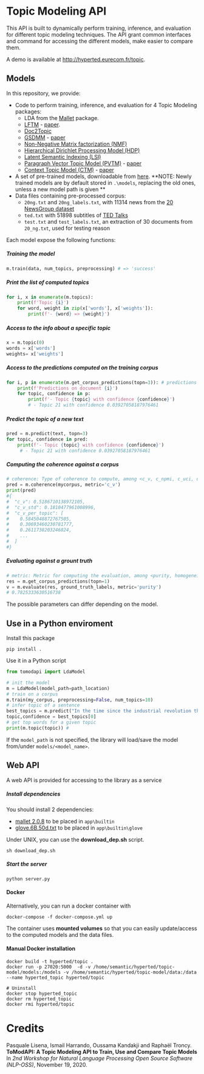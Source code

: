 # Topic Modeling API

This API is built to dynamically perform training, inference, and evaluation for different topic modeling techniques.
The API grant common interfaces and command for accessing the different models, make easier to compare them.

A demo is available at http://hyperted.eurecom.fr/topic.

## Models

In this repository, we provide:

* Code to perform training, inference, and evaluation for 4 Topic Modeling packages:
  * LDA from the [Mallet](http://mallet.cs.umass.edu/) package.
  * [LFTM](https://github.com/datquocnguyen/LFTM) - [paper](https://tacl2013.cs.columbia.edu/ojs/index.php/tacl/article/view/582/158).
  * [Doc2Topic](https://github.com/sronnqvist/doc2topic)
  * [GSDMM](https://github.com/rwalk/gsdmm) - [paper](https://pdfs.semanticscholar.org/058a/d0815ce350f0e7538e00868c762be78fe5ef.pdf)
  * [Non-Negative Matrix factorization (NMF)](https://radimrehurek.com/gensim/models/nmf.html) 
  * [Hierarchical Dirichlet Processing Model (HDP)](https://radimrehurek.com/gensim/models/hdpmodel.html) 
  * [Latent Semantic Indexing (LSI)](https://radimrehurek.com/gensim/models/lsimodel.html)
  * [Paragraph Vector Topic Model (PVTM)](https://github.com/davidlenz/pvtm) - [paper](https://journals.plos.org/plosone/article?id=10.1371/journal.pone.0226685)
  * [Context Topic Model (CTM)](https://github.com/MilaNLProc/contextualized-topic-models) - [paper](https://arxiv.org/abs/2004.03974)
* A set of pre-trained models, downloadable from [here](https://www.dropbox.com/sh/sc0ffz1sig3ii5b/AAAWlM4DMpWMy2MN3CGKbWjwa?dl=0). **NOTE: Newly trained models are by default stored in `.\models`, replacing the old ones, unless a new model path is given **
* Data files containing pre-processed corpus:
  * `20ng.txt` and `20ng_labels.txt`, with 11314 news from the [20 NewsGroup dataset](http://qwone.com/~jason/20Newsgroups/)
  * `ted.txt` with 51898 subtitles of [TED Talks](https://www.ted.com/)
  * `test.txt` and `test_labels.txt`, an extraction of 30 documents from `20_ng.txt`, used for testing reason

Each model expose the following functions:

##### Training the model
```python    
m.train(data, num_topics, preprocessing) # => 'success'
```

##### Print the list of computed topics
```python
for i, x in enumerate(m.topics):
    print(f'Topic {i}')
    for word, weight in zip(x['words'], x['weights']):
        print(f'- {word} => {weight}')
```

##### Access to the info about a specific topic

```python
x = m.topic(0)
words = x['words']
weights= x['weights']
```

##### Access to the predictions computed on the training corpus

```python
for i, p in enumerate(m.get_corpus_predictions(topn=3)): # predictions for each document
    print(f'Predictions on document {i}')
    for topic, confidence in p:
        print(f'- Topic {topic} with confidence {confidence}')
        # - Topic 21 with confidence 0.03927058187976461
```

##### Predict the topic of a new text

```python
pred = m.predict(text, topn=3)
for topic, confidence in pred:
    print(f'- Topic {topic} with confidence {confidence}')
     # - Topic 21 with confidence 0.03927058187976461
```

##### Computing the coherence against a corpus

```python
# coherence: Type of coherence to compute, among <c_v, c_npmi, c_uci, u_mass>. See https://radimrehurek.com/gensim/models/coherencemodel.html#gensim.models.coherencemodel.CoherenceModel
pred = m.coherence(mycorpus, metric='c_v')
print(pred)
#{
#  "c_v": 0.5186710138972105,
#  "c_v_std": 0.1810477961008996,
#  "c_v_per_topic": [
#    0.5845048872767505,
#    0.30693460230781777,
#    0.2611738203246824,
#    ...
#  ]
#}
```

##### Evaluating against a grount truth

```python
# metric: Metric for computing the evaluation, among <purity, homogeneity, completeness, v-measure, nmi>.
res = m.get_corpus_predictions(topn=1)
v = m.evaluate(res, ground_truth_labels, metric='purity')
# 0.7825333630516738
```

The possible parameters can differ depending on the model.

## Use in a Python enviroment

Install this package

    pip install .

Use it in a Python script

```python
from tomodapi import LdaModel

# init the model 
m = LdaModel(model_path=path_location) 
# train on a corpus
m.train(my_corpus, preprocessing=False, num_topics=10) 
# infer topic of a sentence
best_topics = m.predict("In the time since the industrial revolution the climate has increasingly been affected by human activities that are causing global warming and climate change") 
topic,confidence = best_topics[0] 
# get top words for a given topic
print(m.topic(topic)) # 
```

If the `model_path` is not specified, the library will load/save the model from/under `models/<model_name>`.

## Web API

A web API is provided for accessing to the library as a service

##### Install dependencies

You should install 2 dependencies:
- [mallet 2.0.8](http://mallet.cs.umass.edu/dist/mallet-2.0.8.tar.gz) to be placed in `app\builtin`
- [glove.6B.50d.txt](http://nlp.stanford.edu/data/glove.6B.zip) to be placed in `app\builtin\glove`

Under UNIX, you can use the **download_dep.sh** script.

    sh download_dep.sh


##### Start the server

    python server.py

#### Docker

Alternatively, you can run a docker container with

    docker-compose -f docker-compose.yml up

The container uses **mounted volumes** so that you can easily update/access to the computed models and the data files.

#### Manual Docker installation

    docker build -t hyperted/topic .
    docker run -p 27020:5000  -d -v /home/semantic/hyperted/topic-model/models:/models -v /home/semantic/hyperted/topic-model/data:/data --name hyperted_topic hyperted/topic

    # Uninstall
    docker stop hyperted_topic
    docker rm hyperted_topic
    docker rmi hyperted/topic


# Credits

Pasquale Lisena, Ismail Harrando, Oussama Kandakji and Raphaël Troncy.
**ToModAPI: A Topic Modeling API to Train, Use and Compare Topic Models**
In _2nd Workshop for Natural Language Processing Open Source Software (NLP-OSS)_, November 19, 2020.
